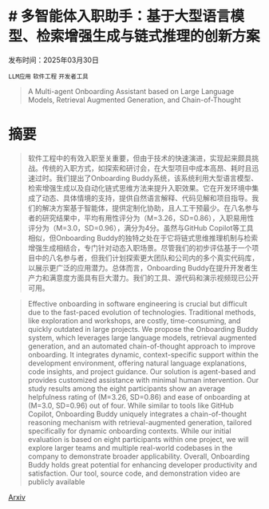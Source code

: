 # # 多智能体入职助手：基于大型语言模型、检索增强生成与链式推理的创新方案

发布时间：2025年03月30日

`LLM应用` `软件工程` `开发者工具`

> A Multi-agent Onboarding Assistant based on Large Language Models, Retrieval Augmented Generation, and Chain-of-Thought

# 摘要

> 软件工程中的有效入职至关重要，但由于技术的快速演进，实现起来颇具挑战。传统的入职方式，如探索和研讨会，在大型项目中成本高昂、耗时且迅速过时。我们提出了Onboarding Buddy系统，该系统利用大型语言模型、检索增强生成以及自动化链式思维方法来提升入职效果。它在开发环境中集成了动态、具体情境的支持，提供自然语言解释、代码见解和项目指导。我们的解决方案基于智能体，提供定制化协助，且人工干预最少。在八名参与者的研究结果中，平均有用性评分为（M=3.26，SD=0.86），入职易用性评分为（M=3.0，SD=0.96），满分为4分。虽然与GitHub Copilot等工具相似，但Onboarding Buddy的独特之处在于它将链式思维推理机制与检索增强生成相结合，专门针对动态入职场景。尽管我们的初步评估基于一个项目中的八名参与者，但我们计划探索更大团队和公司内的多个真实代码库，以展示更广泛的应用潜力。总体而言，Onboarding Buddy在提升开发者生产力和满意度方面具有巨大潜力。我们的工具、源代码和演示视频现已公开可用。


> Effective onboarding in software engineering is crucial but difficult due to the fast-paced evolution of technologies. Traditional methods, like exploration and workshops, are costly, time-consuming, and quickly outdated in large projects. We propose the Onboarding Buddy system, which leverages large language models, retrieval augmented generation, and an automated chain-of-thought approach to improve onboarding. It integrates dynamic, context-specific support within the development environment, offering natural language explanations, code insights, and project guidance. Our solution is agent-based and provides customized assistance with minimal human intervention. Our study results among the eight participants show an average helpfulness rating of (M=3.26, SD=0.86) and ease of onboarding at (M=3.0, SD=0.96) out of four. While similar to tools like GitHub Copilot, Onboarding Buddy uniquely integrates a chain-of-thought reasoning mechanism with retrieval-augmented generation, tailored specifically for dynamic onboarding contexts. While our initial evaluation is based on eight participants within one project, we will explore larger teams and multiple real-world codebases in the company to demonstrate broader applicability. Overall, Onboarding Buddy holds great potential for enhancing developer productivity and satisfaction. Our tool, source code, and demonstration video are publicly available

[Arxiv](https://arxiv.org/abs/2503.23421)